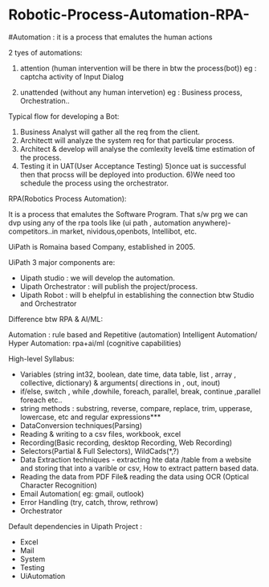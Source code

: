 # Robotic-Process-Automation-RPA-
#Automation : it is a process that emalutes the human actions

2 tyes of automations:
1) attention 
(human intervention will be there in btw the process(bot))
eg : captcha
activity of Input Dialog 

2) unattended
(without any human intervetion)
eg : Business process, Orchestration..

Typical flow for developing a Bot:
1) Business Analyst will gather all the req from the client.
2) Architectt will analyze the system req for that particular process.
3) Architect & develop will analyse the comlexity level& time estimation of the process.
4) Testing it in UAT(User Acceptance Testing)
5)once uat is successful then that procss will be deployed into production.
6)We need too schedule the process using the orchestrator.

RPA(Robotics Process Automation):
  
  It is a process that emalutes the Software Program. That s/w prg we can dvp using any of the rpa tools like (ui path , automation anywhere)- competitors..in market, nividous,openbots, Intellibot, etc.

UiPath is Romaina based Company, established in 2005.

UiPath 3 major components are:
* Uipath studio : we will develop the automation.
* Uipath Orchestrator : will publish the project/process.
* Uipath Robot : will b ehelpful in establishing the connection btw Studio and Orchestrator

Difference btw RPA & AI/ML:

Automation : rule based and Repetitive (automation)
Intelligent Automation/ Hyper Automation: rpa+ai/ml (cognitive capabilities)

High-level Syllabus:
* Variables (string int32, boolean, date time, data table, list , array , collective, dictionary) & arguments( directions in , out, inout)
* if/else, switch , while ,dowhile, foreach, parallel, break, continue ,parallel foreach etc..
*	string methods : substring, reverse, compare, replace, trim, upperase, lowercase, etc and regular expressions***
*	DataConversion techniques(Parsing)
*	Reading & writing to a csv files, workbook, excel
*	Recording(Basic recording, desktop Recording, Web Recording)
*	Selectors(Partial & Full Selectors), WildCads(*,?)
*	Data Extraction techniques - extracting hte data /table from a website and storing that into a varible or csv, How to extract pattern based data.
*	Reading the data from PDF File& reading the data using OCR (Optical Character Recognition)
*	Email Automation( eg: gmail, outlook)
*	Error Handling (try, catch, throw, rethrow)
*	Orchestrator

Default dependencies in Uipath Project :
*	Excel
*	Mail
*	System
*	Testing
*	UiAutomation

